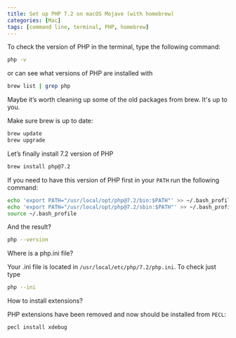 ```yaml
---
title: Set up PHP 7.2 on macOS Mojave (with homebrew)
categories: [Mac]
tags: [command line, terminal, PHP, homebrew]
---
```


To check the version of PHP in the terminal, type the following command:

```bash
php -v
```

or can see what versions of PHP are installed with 

```bash
brew list | grep php
```

Maybe it’s worth cleaning up some of the old packages from brew. It's up to you.

Make sure brew is up to date:

```bash
brew update
brew upgrade
```

Let’s finally install 7.2 version of PHP

```bash
brew install php@7.2
```

If you need to have this version of PHP first in your `PATH` run the following command:

```bash
echo 'export PATH="/usr/local/opt/php@7.2/bin:$PATH"' >> ~/.bash_profile
echo 'export PATH="/usr/local/opt/php@7.2/sbin:$PATH"' >> ~/.bash_profile
source ~/.bash_profile
```

And the result?

```bash
php --version
```

Where is a php.ini file?

Your .ini file is located in `/usr/local/etc/php/7.2/php.ini`. To check just type

```bash
php --ini
```

How to install extensions?

PHP extensions have been removed and now should be installed from `PECL`:

```bash
pecl install xdebug
```

